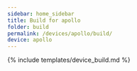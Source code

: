 ```yaml
---
sidebar: home_sidebar
title: Build for apollo
folder: build
permalink: /devices/apollo/build/
device: apollo
---
```

{% include templates/device_build.md %}
